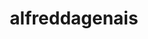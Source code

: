 ---
title: alfreddagenais
github: https://github.com/alfreddagenais
mode: dark
transition: 1s
score: 66.2
archetype:
- GIF
- Github Actions
---